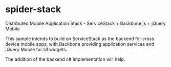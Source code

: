spider-stack
============

Distributed Mobile Application Stack - ServiceStack + Backbone.js + jQuery Mobile

This sample intends to build on ServiceStack as the backend for cross device mobile apps, 
with Backbone providing application services and jQuery Mobile for UI widgets.

The addition of the backend c# implementation will help.
